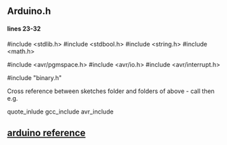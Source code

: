 ## Arduino.h

#### lines 23-32

#include <stdlib.h>
#include <stdbool.h>
#include <string.h>
#include <math.h>

#include <avr/pgmspace.h>
#include <avr/io.h>
#include <avr/interrupt.h>

#include "binary.h"

Cross reference between sketches folder and folders of above - call then e.g.

quote_inlude
gcc_include
avr_include



## [arduino reference](https://www.arduino.cc/reference/en/)

